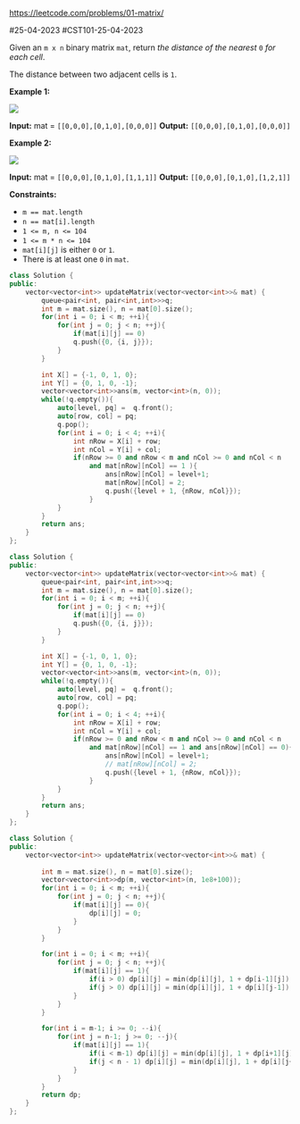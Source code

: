 https://leetcode.com/problems/01-matrix/

#25-04-2023 
#CST101-25-04-2023 



Given an `m x n` binary matrix `mat`, return _the distance of the nearest_ `0` _for each cell_.

The distance between two adjacent cells is `1`.

**Example 1:**

![](https://assets.leetcode.com/uploads/2021/04/24/01-1-grid.jpg)

**Input:** mat = `[[0,0,0],[0,1,0],[0,0,0]]`
**Output:** `[[0,0,0],[0,1,0],[0,0,0]]`

**Example 2:**

![](https://assets.leetcode.com/uploads/2021/04/24/01-2-grid.jpg)

**Input:** mat = `[[0,0,0],[0,1,0],[1,1,1]]`
**Output:** `[[0,0,0],[0,1,0],[1,2,1]]`

**Constraints:**

-   `m == mat.length`
-   `n == mat[i].length`
-   `1 <= m, n <= 104`
-   `1 <= m * n <= 104`
-   `mat[i][j]` is either `0` or `1`.
-   There is at least one `0` in `mat`.


```cpp
class Solution {
public:
    vector<vector<int>> updateMatrix(vector<vector<int>>& mat) {
        queue<pair<int, pair<int,int>>>q;
        int m = mat.size(), n = mat[0].size();
        for(int i = 0; i < m; ++i){
            for(int j = 0; j < n; ++j){
                if(mat[i][j] == 0)
                q.push({0, {i, j}});
            }
        }

        int X[] = {-1, 0, 1, 0};
        int Y[] = {0, 1, 0, -1};
        vector<vector<int>>ans(m, vector<int>(n, 0));
        while(!q.empty()){
            auto[level, pq] =  q.front();
            auto[row, col] = pq;
            q.pop();
            for(int i = 0; i < 4; ++i){
                int nRow = X[i] + row;
                int nCol = Y[i] + col;
                if(nRow >= 0 and nRow < m and nCol >= 0 and nCol < n
                    and mat[nRow][nCol] == 1 ){
                        ans[nRow][nCol] = level+1;
                        mat[nRow][nCol] = 2;
                        q.push({level + 1, {nRow, nCol}});
                    }
            }
        }
        return ans;
    }
};
```

```cpp
class Solution {
public:
    vector<vector<int>> updateMatrix(vector<vector<int>>& mat) {
        queue<pair<int, pair<int,int>>>q;
        int m = mat.size(), n = mat[0].size();
        for(int i = 0; i < m; ++i){
            for(int j = 0; j < n; ++j){
                if(mat[i][j] == 0)
                q.push({0, {i, j}});
            }
        }

        int X[] = {-1, 0, 1, 0};
        int Y[] = {0, 1, 0, -1};
        vector<vector<int>>ans(m, vector<int>(n, 0));
        while(!q.empty()){
            auto[level, pq] =  q.front();
            auto[row, col] = pq;
            q.pop();
            for(int i = 0; i < 4; ++i){
                int nRow = X[i] + row;
                int nCol = Y[i] + col;
                if(nRow >= 0 and nRow < m and nCol >= 0 and nCol < n
                    and mat[nRow][nCol] == 1 and ans[nRow][nCol] == 0){
                        ans[nRow][nCol] = level+1;
                        // mat[nRow][nCol] = 2;
                        q.push({level + 1, {nRow, nCol}});
                    }
            }
        }
        return ans;
    }
};
```


```cpp
class Solution {
public:
    vector<vector<int>> updateMatrix(vector<vector<int>>& mat) {
        
        int m = mat.size(), n = mat[0].size();
        vector<vector<int>>dp(m, vector<int>(n, 1e8+100));
        for(int i = 0; i < m; ++i){
            for(int j = 0; j < n; ++j){
                if(mat[i][j] == 0){
                    dp[i][j] = 0;
                }
            }
        }

        for(int i = 0; i < m; ++i){
            for(int j = 0; j < n; ++j){
                if(mat[i][j] == 1){
                    if(i > 0) dp[i][j] = min(dp[i][j], 1 + dp[i-1][j]);
                    if(j > 0) dp[i][j] = min(dp[i][j], 1 + dp[i][j-1]);
                }
            }
        }

        for(int i = m-1; i >= 0; --i){
            for(int j = n-1; j >= 0; --j){
                if(mat[i][j] == 1){
                    if(i < m-1) dp[i][j] = min(dp[i][j], 1 + dp[i+1][j]);
                    if(j < n - 1) dp[i][j] = min(dp[i][j], 1 + dp[i][j+1]);
                }
            }
        }
        return dp;
    }
};
```

